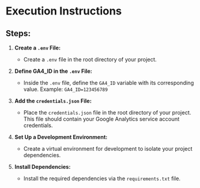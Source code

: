 # Execution Instructions

## Steps:

1. **Create a `.env` File:**
   - Create a `.env` file in the root directory of your project.

2. **Define GA4_ID in the `.env` File:**
   - Inside the `.env` file, define the `GA4_ID` variable with its corresponding value.
     Example: `GA4_ID=123456789`

3. **Add the `credentials.json` File:**
   - Place the `credentials.json` file in the root directory of your project. This file should contain your Google Analytics service account credentials.

4. **Set Up a Development Environment:**
   - Create a virtual environment for development to isolate your project dependencies.

5. **Install Dependencies:**
   - Install the required dependencies via the `requirements.txt` file.
